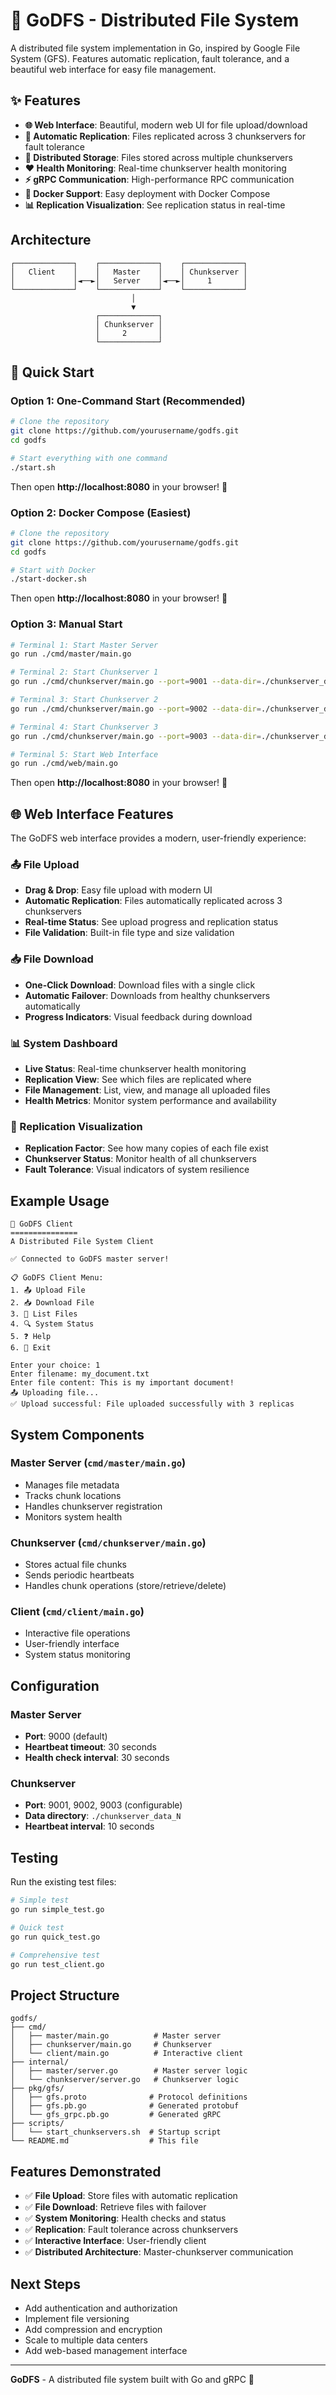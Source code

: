 # 🚀 GoDFS - Distributed File System

A distributed file system implementation in Go, inspired by Google File System (GFS). Features automatic replication, fault tolerance, and a beautiful web interface for easy file management.

## ✨ Features

- **🌐 Web Interface**: Beautiful, modern web UI for file upload/download
- **🔄 Automatic Replication**: Files replicated across 3 chunkservers for fault tolerance
- **💾 Distributed Storage**: Files stored across multiple chunkservers
- **❤️ Health Monitoring**: Real-time chunkserver health monitoring
- **⚡ gRPC Communication**: High-performance RPC communication
- **🐳 Docker Support**: Easy deployment with Docker Compose
- **📊 Replication Visualization**: See replication status in real-time

## Architecture

```
┌─────────────┐    ┌─────────────┐    ┌─────────────┐
│   Client    │    │   Master    │    │ Chunkserver │
│             │◄──►│   Server    │◄──►│     1       │
└─────────────┘    └─────────────┘    └─────────────┘
                           │
                           ▼
                   ┌─────────────┐
                   │ Chunkserver │
                   │     2       │
                   └─────────────┘
```

## 🚀 Quick Start

### Option 1: One-Command Start (Recommended)

```bash
# Clone the repository
git clone https://github.com/yourusername/godfs.git
cd godfs

# Start everything with one command
./start.sh
```

Then open **http://localhost:8080** in your browser! 🎉

### Option 2: Docker Compose (Easiest)

```bash
# Clone the repository
git clone https://github.com/yourusername/godfs.git
cd godfs

# Start with Docker
./start-docker.sh
```

Then open **http://localhost:8080** in your browser! 🎉

### Option 3: Manual Start

```bash
# Terminal 1: Start Master Server
go run ./cmd/master/main.go

# Terminal 2: Start Chunkserver 1
go run ./cmd/chunkserver/main.go --port=9001 --data-dir=./chunkserver_data_1 --master=localhost:9000

# Terminal 3: Start Chunkserver 2
go run ./cmd/chunkserver/main.go --port=9002 --data-dir=./chunkserver_data_2 --master=localhost:9000

# Terminal 4: Start Chunkserver 3
go run ./cmd/chunkserver/main.go --port=9003 --data-dir=./chunkserver_data_3 --master=localhost:9000

# Terminal 5: Start Web Interface
go run ./cmd/web/main.go
```

Then open **http://localhost:8080** in your browser! 🎉

## 🌐 Web Interface Features

The GoDFS web interface provides a modern, user-friendly experience:

### 📤 File Upload
- **Drag & Drop**: Easy file upload with modern UI
- **Automatic Replication**: Files automatically replicated across 3 chunkservers
- **Real-time Status**: See upload progress and replication status
- **File Validation**: Built-in file type and size validation

### 📥 File Download
- **One-Click Download**: Download files with a single click
- **Automatic Failover**: Downloads from healthy chunkservers automatically
- **Progress Indicators**: Visual feedback during download

### 📊 System Dashboard
- **Live Status**: Real-time chunkserver health monitoring
- **Replication View**: See which files are replicated where
- **File Management**: List, view, and manage all uploaded files
- **Health Metrics**: Monitor system performance and availability

### 🔄 Replication Visualization
- **Replication Factor**: See how many copies of each file exist
- **Chunkserver Status**: Monitor health of all chunkservers
- **Fault Tolerance**: Visual indicators of system resilience

## Example Usage

```
🚀 GoDFS Client
===============
A Distributed File System Client

✅ Connected to GoDFS master server!

📋 GoDFS Client Menu:
1. 📤 Upload File
2. 📥 Download File
3. 📁 List Files
4. 🔍 System Status
5. ❓ Help
6. 🚪 Exit

Enter your choice: 1
Enter filename: my_document.txt
Enter file content: This is my important document!
📤 Uploading file...
✅ Upload successful: File uploaded successfully with 3 replicas
```

## System Components

### Master Server (`cmd/master/main.go`)
- Manages file metadata
- Tracks chunk locations
- Handles chunkserver registration
- Monitors system health

### Chunkserver (`cmd/chunkserver/main.go`)
- Stores actual file chunks
- Sends periodic heartbeats
- Handles chunk operations (store/retrieve/delete)

### Client (`cmd/client/main.go`)
- Interactive file operations
- User-friendly interface
- System status monitoring

## Configuration

### Master Server
- **Port**: 9000 (default)
- **Heartbeat timeout**: 30 seconds
- **Health check interval**: 30 seconds

### Chunkserver
- **Port**: 9001, 9002, 9003 (configurable)
- **Data directory**: `./chunkserver_data_N`
- **Heartbeat interval**: 10 seconds

## Testing

Run the existing test files:

```bash
# Simple test
go run simple_test.go

# Quick test
go run quick_test.go

# Comprehensive test
go run test_client.go
```

## Project Structure

```
godfs/
├── cmd/
│   ├── master/main.go          # Master server
│   ├── chunkserver/main.go     # Chunkserver
│   └── client/main.go          # Interactive client
├── internal/
│   ├── master/server.go        # Master server logic
│   └── chunkserver/server.go   # Chunkserver logic
├── pkg/gfs/
│   ├── gfs.proto              # Protocol definitions
│   ├── gfs.pb.go              # Generated protobuf
│   └── gfs_grpc.pb.go         # Generated gRPC
├── scripts/
│   └── start_chunkservers.sh  # Startup script
└── README.md                  # This file
```

## Features Demonstrated

- ✅ **File Upload**: Store files with automatic replication
- ✅ **File Download**: Retrieve files with failover
- ✅ **System Monitoring**: Health checks and status
- ✅ **Replication**: Fault tolerance across chunkservers
- ✅ **Interactive Interface**: User-friendly client
- ✅ **Distributed Architecture**: Master-chunkserver communication

## Next Steps

- Add authentication and authorization
- Implement file versioning
- Add compression and encryption
- Scale to multiple data centers
- Add web-based management interface

---

**GoDFS** - A distributed file system built with Go and gRPC 🚀
